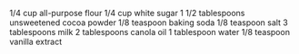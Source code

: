1/4 cup all-purpose flour
1/4 cup white sugar
1 1/2 tablespoons unsweetened cocoa powder
1/8 teaspoon baking soda
1/8 teaspoon salt
3 tablespoons milk
2 tablespoons canola oil
1 tablespoon water
1/8 teaspoon vanilla extract